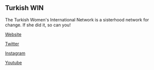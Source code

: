 
## Turkish WIN

The Turkish Women's International Network is a sisterhood network for change. If she did it, so can you! 


[Website](https://turkishwin.com)

[Twitter](https://twitter.com/turkishwin)

[Instagram](https://www.instagram.com/officialturkishwin/)

[Youtube](https://www.youtube.com/turkishwin)



